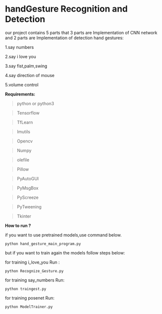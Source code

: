 # handGesture Recognition and Detection
our project contains 5 parts that 3 parts are Implementation of CNN network and 2 parts are Implementation of detection hand gestures:

1.say numbers

2.say i love you

3.say fist,palm,swing

4.say direction of mouse

5.volume control


**Requirements:**

> python or python3 

> Tensorflow

> TfLearn

> Imutils

> Opencv

> Numpy

> olefile

> Pillow

> PyAutoGUI

> PyMsgBox

> PyScreeze

> PyTweening

> Tkinter


**How to run ?**

if you want to use pretrained models,use command below.

```
python hand_gesture_main_program.py
```

but if you want to train again the models follow steps below:

for training i_love_you Run :
```
python Recognize_Gesture.py
```
for training say_numbers Run:
```
python traingest.py
```
for training posenet Run:
```
python ModelTrainer.py
```
